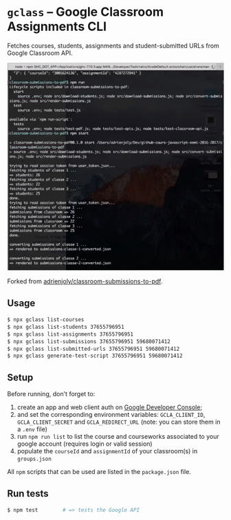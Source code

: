 # `gclass` – Google Classroom Assignments CLI

Fetches courses, students, assignments and student-submitted URLs from Google Classroom API.

![](./docs/1-download-classroom-submissions.png)

Forked from [adrienjoly/classroom-submissions-to-pdf](https://github.com/adrienjoly/classroom-submissions-to-pdf).

## Usage

```sh
$ npx gclass list-courses
$ npx gclass list-students 37655796951 
$ npx gclass list-assignments 37655796951
$ npx gclass list-submissions 37655796951 59680071412
$ npx gclass list-submitted-urls 37655796951 59680071412
$ npx gclass generate-test-script 37655796951 59680071412
```

## Setup

Before running, don't forget to:

1. create an app and web client auth on [Google Developer Console](https://console.developers.google.com/);   
2. and set the corresponding environment variables: `GCLA_CLIENT_ID`, `GCLA_CLIENT_SECRET` and `GCLA_REDIRECT_URL` (note: you can store them in a `.env` file)
3. run `npm run list` to list the course and courseworks associated to your google account (requires login or valid session)
4. populate the `courseId` and `assignmentId` of your classroom(s) in `groups.json`

All `npm` scripts that can be used are listed in the `package.json` file.

## Run tests

```sh
$ npm test        # => tests the Google API
```
